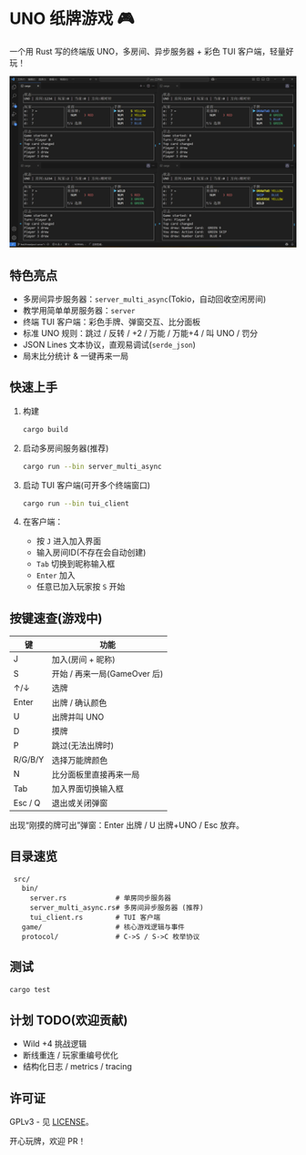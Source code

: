 # UNO 纸牌游戏 🎮

一个用 Rust 写的终端版 UNO，多房间、异步服务器 + 彩色 TUI 客户端，轻量好玩！

![客户端界面](./.github/image.png)

## 特色亮点

- 多房间异步服务器：`server_multi_async`(Tokio，自动回收空闲房间)
- 教学用简单单房服务器：`server`
- 终端 TUI 客户端：彩色手牌、弹窗交互、比分面板
- 标准 UNO 规则：跳过 / 反转 / +2 / 万能 / 万能+4 / 叫 UNO / 罚分
- JSON Lines 文本协议，直观易调试(`serde_json`)
- 局末比分统计 & 一键再来一局

## 快速上手

1. 构建

   ```bash
   cargo build
   ```

2. 启动多房间服务器(推荐)

   ```bash
   cargo run --bin server_multi_async
   ```

3. 启动 TUI 客户端(可开多个终端窗口)

   ```bash
   cargo run --bin tui_client
   ```

4. 在客户端：
   - 按 `J` 进入加入界面
   - 输入房间ID(不存在会自动创建)
   - `Tab` 切换到昵称输入框
   - `Enter` 加入
   - 任意已加入玩家按 `S` 开始

## 按键速查(游戏中)

| 键 | 功能 |
|----|------|
| J | 加入(房间 + 昵称) |
| S | 开始 / 再来一局(GameOver 后) |
| ↑/↓ | 选牌 |
| Enter | 出牌 / 确认颜色 |
| U | 出牌并叫 UNO |
| D | 摸牌 |
| P | 跳过(无法出牌时) |
| R/G/B/Y | 选择万能牌颜色 |
| N | 比分面板里直接再来一局 |
| Tab | 加入界面切换输入框 |
| Esc / Q | 退出或关闭弹窗 |

出现“刚摸的牌可出”弹窗：Enter 出牌 / U 出牌+UNO / Esc 放弃。

## 目录速览

```text
 src/
   bin/
     server.rs            # 单房同步服务器
     server_multi_async.rs# 多房间异步服务器 (推荐)
     tui_client.rs        # TUI 客户端
   game/                  # 核心游戏逻辑与事件
   protocol/              # C->S / S->C 枚举协议
```

## 测试

```bash
cargo test
```

## 计划 TODO(欢迎贡献)

- Wild +4 挑战逻辑
- 断线重连 / 玩家重编号优化
- 结构化日志 / metrics / tracing

## 许可证

GPLv3 - 见 [LICENSE](./LICENSE)。

开心玩牌，欢迎 PR！
